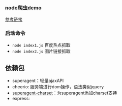 ### node爬虫demo

[参考链接](https://juejin.im/post/5b4f007fe51d4519277b9707)

### 启动命令

* `node index1.js` 百度热点抓取
* `node index2.js` 图片链接抓取

## 依赖包

* superagent：轻量ajaxAPI
* cheerio: 服务端进行dom操作，语法类似jquery
* [superagent-charset](https://www.npmjs.com/package/superagent-charset)：为superagent添加charset支持
* express:


